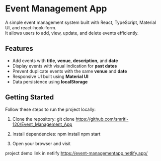 # Event Management App

A simple event management system built with React, TypeScript, Material UI, and react-hook-form.  
It allows users to add, view, update, and delete events efficiently.

## Features

- Add events with **title**, **venue**, **description**, and **date**  
- Display events with visual indication for **past dates**  
- Prevent duplicate events with the same **venue** and **date**  
- Responsive UI built using **Material UI**  
- Data persistence using **localStorage**  

## Getting Started

Follow these steps to run the project locally:

1. Clone the repository:
git clone https://github.com/smriti-120/Event_Management_App
 
2. Install dependencies:
 npm install
 npm start

3. Open your browser and visit

 project demo link in netlify
 https://event-managementapp.netlify.app/
